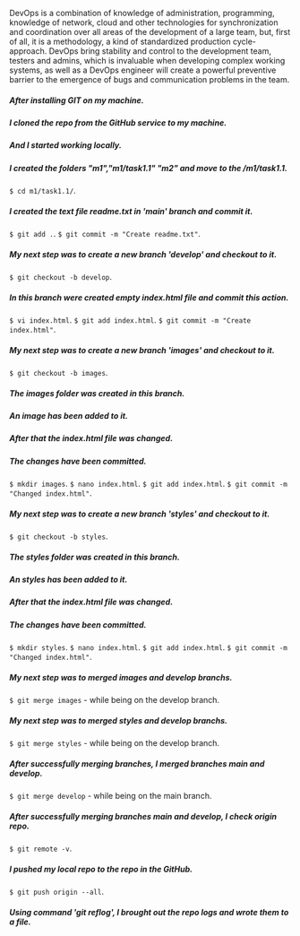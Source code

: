 DevOps is a combination of knowledge of administration, programming, knowledge of network, cloud and other technologies for synchronization and coordination over all areas of the development of a large team, but, first of all, it is a methodology, a kind of standardized production cycle-approach.
DevOps bring stability and control to the development team, testers and admins, which is invaluable when developing complex working systems, as well as a DevOps engineer will create a powerful preventive barrier to the emergence of bugs and communication problems in the team.

##### After installing GIT on my machine.
##### I cloned the repo from the GitHub service to my machine.
##### And I started working locally.
##### I created the folders "m1","m1/task1.1" "m2" and move to the /m1/task1.1.
`$ cd m1/task1.1/`.
##### I created the text file readme.txt in 'main' branch and commit it.
`$ git add .`.
`$ git commit -m "Create readme.txt"`.
##### My next step was to create a new branch 'develop' and checkout to it.
`$ git checkout -b develop`.
##### In this branch were created empty index.html file and commit this action.
`$ vi index.html`.
`$ git add index.html`.
`$ git commit -m "Create index.html"`.
##### My next step was to create a new branch 'images' and checkout to it.
`$ git checkout -b images`.
##### The images folder was created in this branch. 
##### An image has been added to it.
##### After that the index.html file was changed.
##### The changes have been committed.
`$ mkdir images`.
`$ nano index.html`.
`$ git add index.html`.
`$ git commit -m "Changed index.html"`.
##### My next step was to create a new branch 'styles' and checkout to it.
`$ git checkout -b styles`.
##### The styles folder was created in this branch. 
##### An styles has been added to it.
##### After that the index.html file was changed.
##### The changes have been committed.
`$ mkdir styles`.
`$ nano index.html`.
`$ git add index.html`.
`$ git commit -m "Changed index.html"`.
##### My next step was to merged images and develop branchs.
`$ git merge images` - while being on the develop branch.
##### My next step was to merged styles and develop branchs. 
`$ git merge styles` - while being on the develop branch.
##### After successfully merging branches, I merged branches main and develop.
`$ git merge develop` - while being on the main branch.
##### After successfully merging branches main and develop, I check origin repo.
`$ git remote -v`.
##### I pushed my local repo to the repo in the GitHub.
`$ git push origin --all`.
##### Using command 'git reflog', I brought out the repo logs and wrote them to a file.
